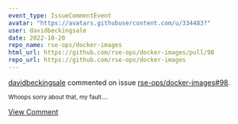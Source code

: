 ```yaml
---
event_type: IssueCommentEvent
avatar: "https://avatars.githubusercontent.com/u/334483?"
user: davidbeckingsale
date: 2022-10-20
repo_name: rse-ops/docker-images
html_url: https://github.com/rse-ops/docker-images/pull/98
repo_url: https://github.com/rse-ops/docker-images
---
```


<a href='https://github.com/davidbeckingsale' target='_blank'>davidbeckingsale</a> commented on issue <a href='https://github.com/rse-ops/docker-images/pull/98' target='_blank'>rse-ops/docker-images#98</a>.

<small>Whoops sorry about that, my fault....</small>

<a href='https://github.com/rse-ops/docker-images/pull/98' target='_blank'>View Comment</a>